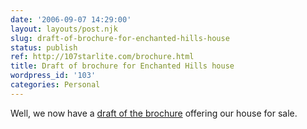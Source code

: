 ```yaml
---
date: '2006-09-07 14:29:00'
layout: layouts/post.njk
slug: draft-of-brochure-for-enchanted-hills-house
status: publish
ref: http://107starlite.com/brochure.html
title: Draft of brochure for Enchanted Hills house
wordpress_id: '103'
categories: Personal
---
```


Well, we now have a [draft of the brochure](http://107starlite.com/brochure.html) offering our house for sale.

